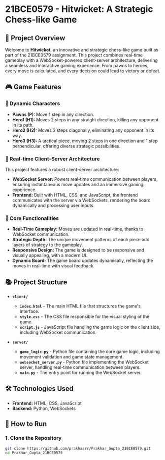 # **21BCE0579 - Hitwicket: A Strategic Chess-like Game**



## **🚀 Project Overview**

Welcome to **Hitwicket**, an innovative and strategic chess-like game built as part of the 21BCE0579 assignment. This project combines real-time gameplay with a WebSocket-powered client-server architecture, delivering a seamless and interactive gaming experience. From pawns to heroes, every move is calculated, and every decision could lead to victory or defeat.

## **🎮 Game Features**

### **🧩 Dynamic Characters**
- **Pawns (P):** Move 1 step in any direction.
- **Hero1 (H1):** Moves 2 steps in any straight direction, killing any opponent in its path.
- **Hero2 (H2):** Moves 2 steps diagonally, eliminating any opponent in its way.
- **Hero3 (H3):** A tactical piece, moving 2 steps in one direction and 1 step perpendicular, offering diverse strategic possibilities.

### **🔗 Real-time Client-Server Architecture**
This project features a robust client-server architecture:
- **WebSocket Server:** Powers real-time communication between players, ensuring instantaneous move updates and an immersive gaming experience.
- **Frontend:** Built with HTML, CSS, and JavaScript, the frontend communicates with the server via WebSockets, rendering the board dynamically and processing user inputs.

### **🌟 Core Functionalities**
- **Real-Time Gameplay:** Moves are updated in real-time, thanks to WebSocket communication.
- **Strategic Depth:** The unique movement patterns of each piece add layers of strategy to the gameplay.
- **Responsive Design:** The game is designed to be responsive and visually appealing, with a modern UI.
- **Dynamic Board:** The game board updates dynamically, reflecting the moves in real-time with visual feedback.

## **📚 Project Structure**

- **`client/`**
  - **`index.html`** - The main HTML file that structures the game's interface.
  - **`style.css`** - The CSS file responsible for the visual styling of the game.
  - **`script.js`** - JavaScript file handling the game logic on the client side, including WebSocket communication.

- **`server/`**
  - **`game_logic.py`** - Python file containing the core game logic, including movement validation and game state management.
  - **`websocket_server.py`** - Python file implementing the WebSocket server, handling real-time communication between players.
  - **`main.py`** - The entry point for running the WebSocket server.

## **🛠️ Technologies Used**

- **Frontend:** HTML, CSS, JavaScript
- **Backend:** Python, WebSockets

## **🚀 How to Run**

### **1. Clone the Repository**
```bash
git clone https://github.com/prakhaarr/Prakhar_Gupta_21BCE0579.git
cd Prakhar_Gupta_21BCE0579
